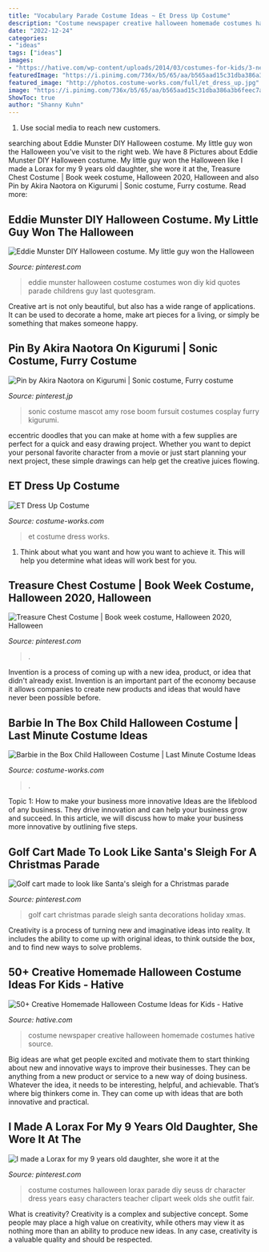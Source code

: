 ```yaml
---
title: "Vocabulary Parade Costume Ideas ~ Et Dress Up Costume"
description: "Costume newspaper creative halloween homemade costumes hative source"
date: "2022-12-24"
categories:
- "ideas"
tags: ["ideas"]
images:
- "https://hative.com/wp-content/uploads/2014/03/costumes-for-kids/3-newspaper-fashion-costume.jpg"
featuredImage: "https://i.pinimg.com/736x/b5/65/aa/b565aad15c31dba386a3b6feec7a1a41.jpg"
featured_image: "http://photos.costume-works.com/full/et_dress_up.jpg"
image: "https://i.pinimg.com/736x/b5/65/aa/b565aad15c31dba386a3b6feec7a1a41.jpg"
ShowToc: true
author: "Shanny Kuhn"
---
```



1. Use social media to reach new customers.

	

		
searching about Eddie Munster DIY Halloween costume. My little guy won the Halloween you've visit to the right web. We have 8 Pictures about Eddie Munster DIY Halloween costume. My little guy won the Halloween like I made a Lorax for my 9 years old daughter, she wore it at the, Treasure Chest Costume | Book week costume, Halloween 2020, Halloween and also Pin by Akira Naotora on Kigurumi | Sonic costume, Furry costume. Read more:
		
    
## Eddie Munster DIY Halloween Costume. My Little Guy Won The Halloween

<img loading=lazy src="https://i.pinimg.com/736x/59/75/77/5975779a08bae0571f50138414015618--diy-halloween-costumes-halloween-.jpg" onerror="this.onerror=null;this.src='https://tse4.mm.bing.net/th?id=OIP.EYG3m2-XU6NRMkBZc1Z-2wHaNJ&amp;pid=15.1';" alt="Eddie Munster DIY Halloween costume. My little guy won the Halloween">

_Source: pinterest.com_

>eddie munster halloween costume costumes won diy kid quotes parade childrens guy last quotesgram. 

	

Creative art is not only beautiful, but also has a wide range of applications. It can be used to decorate a home, make art pieces for a living, or simply be something that makes someone happy.

    
## Pin By Akira Naotora On Kigurumi | Sonic Costume, Furry Costume

<img loading=lazy src="https://i.pinimg.com/736x/98/be/c3/98bec3711bb5f18856af1f1817a1d0d1.jpg" onerror="this.onerror=null;this.src='https://tse4.mm.bing.net/th?id=OIP.opZx51UMIr5AV6xbqIKKOgHaJ4&amp;pid=15.1';" alt="Pin by Akira Naotora on Kigurumi | Sonic costume, Furry costume">

_Source: pinterest.jp_

>sonic costume mascot amy rose boom fursuit costumes cosplay furry kigurumi. 

	

eccentric doodles that you can make at home with a few supplies are perfect for a quick and easy drawing project. Whether you want to depict your personal favorite character from a movie or just start planning your next project, these simple drawings can help get the creative juices flowing.

    
## ET Dress Up Costume

<img loading=lazy src="http://photos.costume-works.com/full/et_dress_up.jpg" onerror="this.onerror=null;this.src='https://tse2.mm.bing.net/th?id=OIP.FCvFzh1rHEagPqgIR1UCoAHaMO&amp;pid=15.1';" alt="ET Dress Up Costume">

_Source: costume-works.com_

>et costume dress works. 

	

1. Think about what you want and how you want to achieve it. This will help you determine what ideas will work best for you. 

    
## Treasure Chest Costume | Book Week Costume, Halloween 2020, Halloween

<img loading=lazy src="https://i.pinimg.com/736x/b5/65/aa/b565aad15c31dba386a3b6feec7a1a41.jpg" onerror="this.onerror=null;this.src='https://tse2.mm.bing.net/th?id=OIP.usXzRHGAi-GMU8gdq_DeOgHaJ4&amp;pid=15.1';" alt="Treasure Chest Costume | Book week costume, Halloween 2020, Halloween">

_Source: pinterest.com_

>. 

	

Invention is a process of coming up with a new idea, product, or idea that didn't already exist. Invention is an important part of the economy because it allows companies to create new products and ideas that would have never been possible before.

    
## Barbie In The Box Child Halloween Costume | Last Minute Costume Ideas

<img loading=lazy src="https://photos.costume-works.com/full/barbie7.jpg" onerror="this.onerror=null;this.src='https://tse1.mm.bing.net/th?id=OIP.lD_FWTtjVde6VC7LH-hZTwHaNL&amp;pid=15.1';" alt="Barbie in the Box Child Halloween Costume | Last Minute Costume Ideas">

_Source: costume-works.com_

>. 

	

Topic 1: How to make your business more innovative
Ideas are the lifeblood of any business. They drive innovation and can help your business grow and succeed. In this article, we will discuss how to make your business more innovative by outlining five steps.

    
## Golf Cart Made To Look Like Santa&#039;s Sleigh For A Christmas Parade

<img loading=lazy src="https://i.pinimg.com/736x/cd/86/bf/cd86bf7fdb73b21489ab95a3d9e3fb91.jpg" onerror="this.onerror=null;this.src='https://tse3.mm.bing.net/th?id=OIP.AfasrdWPiBGrvq3VUndpaAHaGY&amp;pid=15.1';" alt="Golf cart made to look like Santa&#039;s sleigh for a Christmas parade">

_Source: pinterest.com_

>golf cart christmas parade sleigh santa decorations holiday xmas. 

	

Creativity is a process of turning new and imaginative ideas into reality. It includes the ability to come up with original ideas, to think outside the box, and to find new ways to solve problems.

    
## 50+ Creative Homemade Halloween Costume Ideas For Kids - Hative

<img loading=lazy src="https://hative.com/wp-content/uploads/2014/03/costumes-for-kids/3-newspaper-fashion-costume.jpg" onerror="this.onerror=null;this.src='https://tse4.mm.bing.net/th?id=OIP.3dYSo2t1TElMquBfTpMwygHaHa&amp;pid=15.1';" alt="50+ Creative Homemade Halloween Costume Ideas for Kids - Hative">

_Source: hative.com_

>costume newspaper creative halloween homemade costumes hative source. 

	

Big ideas are what get people excited and motivate them to start thinking about new and innovative ways to improve their businesses. They can be anything from a new product or service to a new way of doing business. Whatever the idea, it needs to be interesting, helpful, and achievable. That’s where big thinkers come in. They can come up with ideas that are both innovative and practical.

    
## I Made A Lorax For My 9 Years Old Daughter, She Wore It At The

<img loading=lazy src="https://i.pinimg.com/originals/1e/b9/58/1eb9588c0c5b328e2b3e2f87d46201d3.jpg" onerror="this.onerror=null;this.src='https://tse4.mm.bing.net/th?id=OIP.vCk4xiisLKUT32ejUULmPAHaJ6&amp;pid=15.1';" alt="I made a Lorax for my 9 years old daughter, she wore it at the">

_Source: pinterest.com_

>costume costumes halloween lorax parade diy seuss dr character dress years easy characters teacher clipart week olds she outfit fair. 

	

What is creativity?
Creativity is a complex and subjective concept. Some people may place a high value on creativity, while others may view it as nothing more than an ability to produce new ideas. In any case, creativity is a valuable quality and should be respected.

